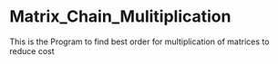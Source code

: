 # Matrix_Chain_Mulitiplication
This is the Program to find best order for multiplication of matrices to reduce cost

